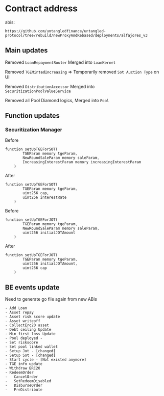 # Contract address

abis:

```
https://github.com/untangledfinance/untangled-protocol/tree/rebuild/newProxyAndRebased/deployments/alfajores_v3
```

## Main updates

Removed
`LoanRepaymentRouter`
Merged into `LoanKernel`

Removed `TGEMintedIncreasing`
=> Temporarily removed `Sot Auction Type` on UI

Removed `DistributionAccessor` Merged into `SecuritizationPoolValueService`

Removed all Pool Diamond logics, Merged into `Pool`

## Function updates

### Securitization Manager

Before

```
function setUpTGEForSOT(
        TGEParam memory tgeParam,
        NewRoundSaleParam memory saleParam,
        IncreasingInterestParam memory increasingInterestParam
    )
```

After

```
function setUpTGEForSOT(
        TGEParam memory tgeParam,
        uint256 cap,
        uint256 interestRate
    )
```

Before

```
function setUpTGEForJOT(
        TGEParam memory tgeParam,
        NewRoundSaleParam memory saleParam,
        uint256 initialJOTAmount
    )
```

After

```
function setUpTGEForJOT(
        TGEParam memory tgeParam,
        uint256 initialJOTAmount,
        uint256 cap
    )
```

## BE events update

Need to generate go file again from new ABIs

```
- Add Loan
- Asset repay
- Asset risk score update
- Asset writeoff
- CollectErc20 asset
- Debt ceiling Update
- Min first loss Update
- Pool deployed -
- Set riskscore
- Set pool linked wallet
- Setup Jot - [changed]
- Setup Sot - [changed]
- Start cycle - [Not existed anymore]
- TGE info update
- Withdraw ERC20
- RedeemOrder
-	CancelOrder
-	SetRedeemDisabled
-	DisburseOrder
-	PreDistribute
```
